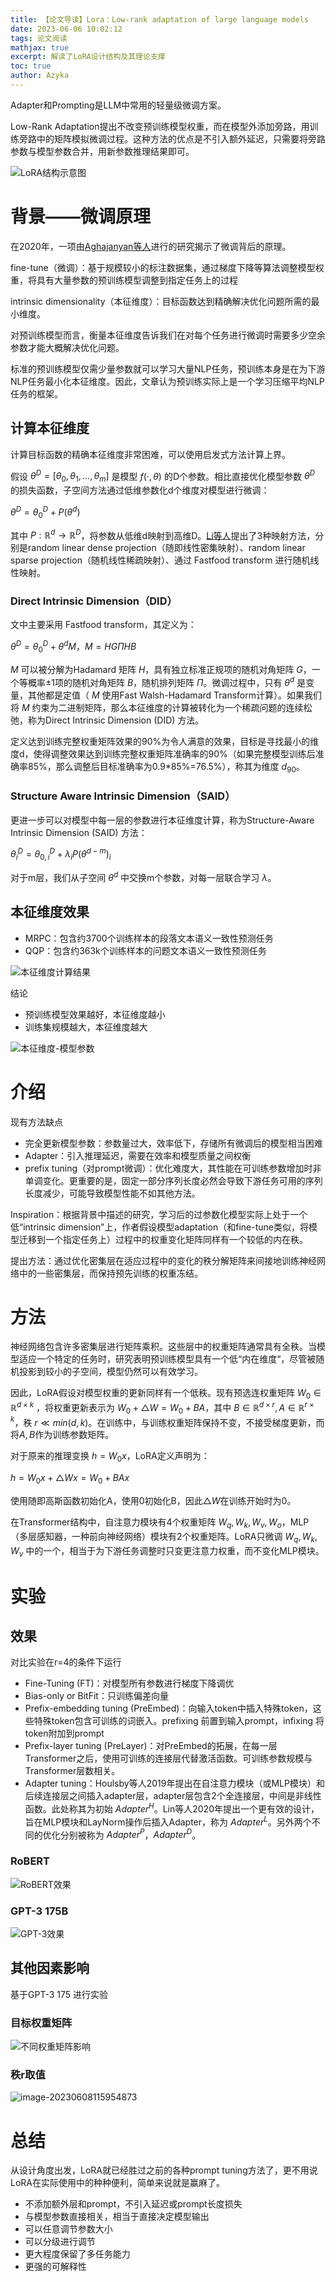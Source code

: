 ```yaml
---
title: 【论文导读】Lora：Low-rank adaptation of large language models
date: 2023-06-06 10:02:12
tags: 论文阅读
mathjax: true
excerpt: 解读了LoRA设计结构及其理论支撑
toc: true
author: Azyka
---
```




Adapter和Prompting是LLM中常用的轻量级微调方案。

Low-Rank Adaptation提出不改变预训练模型权重，而在模型外添加旁路，用训练旁路中的矩阵模拟微调过程。这种方法的优点是不引入额外延迟，只需要将旁路参数与模型参数合并，用新参数推理结果即可。

![LoRA结构示意图](./【论文导读】Lora：Low-rank-adaptation-of-large-language-models/image-20230607120849961.png)

# 背景——微调原理

在2020年，一项由[Aghajanyan等人](https://arxiv.org/abs/2012.13255)进行的研究揭示了微调背后的原理。

fine-tune（微调）：基于规模较小的标注数据集，通过梯度下降等算法调整模型权重，将具有大量参数的预训练模型调整到指定任务上的过程

intrinsic dimensionality（本征维度）：目标函数达到精确解决优化问题所需的最小维度。

对预训练模型而言，衡量本征维度告诉我们在对每个任务进行微调时需要多少空余参数才能大概解决优化问题。

标准的预训练模型仅需少量参数就可以学习大量NLP任务，预训练本身是在为下游NLP任务最小化本征维度。因此，文章认为预训练实际上是一个学习压缩平均NLP任务的框架。



## 计算本征维度

计算目标函数的精确本征维度非常困难，可以使用启发式方法计算上界。

假设 $\theta^D=[\theta_0,\theta_1,...,\theta_m]$ 是模型 $f(·,\theta)$ 的D个参数。相比直接优化模型参数 $\theta^D$ 的损失函数，子空间方法通过低维参数化d个维度对模型进行微调：

$\theta^D=\theta^D_0+P(\theta^d)$

其中 $P:\mathbb{R}^d\rightarrow\mathbb{R}^D$，将参数从低维d映射到高维D。[Li等人](https://arxiv.org/abs/1804.08838)提出了3种映射方法，分别是random linear dense projection（随即线性密集映射）、random linear sparse projection（随机线性稀疏映射）、通过 Fastfood transform 进行随机线性映射。

### Direct Intrinsic Dimension（DID）

文中主要采用 Fastfood transform，其定义为：

$\theta^D=\theta^D_0+\theta^dM，M=HG\Pi HB$

$M$ 可以被分解为Hadamard 矩阵 $H$，具有独立标准正规项的随机对角矩阵 $G$，一个等概率±1项的随机对角矩阵 $B$，随机排列矩阵 $\Pi$。微调过程中，只有 $\theta^d$ 是变量，其他都是定值（ $M$ 使用Fast Walsh-Hadamard Transform计算）。如果我们将 $M$ 约束为二进制矩阵，那么本征维度的计算被转化为一个稀疏问题的连续松弛，称为Direct Intrinsic Dimension (DID) 方法。

定义达到训练完整权重矩阵效果的90%为令人满意的效果，目标是寻找最小的维度d，使得调整效果达到训练完整权重矩阵准确率的90%（如果完整模型训练后准确率85%，那么调整后目标准确率为0.9*85%=76.5%），称其为维度 $d_{90}$。

### Structure Aware Intrinsic Dimension（SAID）

更进一步可以对模型中每一层的参数进行本征维度计算，称为Structure-Aware Intrinsic Dimension (SAID) 方法：

$\theta^D_i=\theta^D_{0,i}+\lambda_i P(\theta^{d-m})_i$

对于m层，我们从子空间 $\theta^d$ 中交换m个参数，对每一层联合学习 $\lambda$。



## 本征维度效果

- MRPC：包含约3700个训练样本的段落文本语义一致性预测任务
- QQP：包含约363k个训练样本的问题文本语义一致性预测任务

![本征维度计算结果](./【论文导读】Lora：Low-rank-adaptation-of-large-language-models/image-20230608112912820.png)

结论

- 预训练模型效果越好，本征维度越小
- 训练集规模越大，本征维度越大

![本征维度-模型参数](./【论文导读】Lora：Low-rank-adaptation-of-large-language-models/image-20230608113439735.png)



# 介绍

现有方法缺点

- 完全更新模型参数：参数量过大，效率低下，存储所有微调后的模型相当困难
- Adapter：引入推理延迟，需要在效率和模型质量之间权衡
- prefix tuning（对prompt微调）：优化难度大，其性能在可训练参数增加时非单调变化。更重要的是，固定一部分序列长度必然会导致下游任务可用的序列长度减少，可能导致模型性能不如其他方法。



Inspiration：根据背景中描述的研究，学习后的过参数化模型实际上处于一个低“intrinsic dimension”上，作者假设模型adaptation（和fine-tune类似，将模型迁移到一个指定任务上）过程中的权重变化矩阵同样有一个较低的内在秩。

提出方法：通过优化密集层在适应过程中的变化的秩分解矩阵来间接地训练神经网络中的一些密集层，而保持预先训练的权重冻结。



# 方法

神经网络包含许多密集层进行矩阵乘积。这些层中的权重矩阵通常具有全秩。当模型适应一个特定的任务时，研究表明预训练模型具有一个低“内在维度“，尽管被随机投影到较小的子空间，模型仍然可以有效学习。

因此，LoRA假设对模型权重的更新同样有一个低秩。现有预选连权重矩阵   $W_0\in\mathbb{R}^{d\times k}$ ，将权重更新表示为 $W_0+\bigtriangleup W=W_0+BA$，其中 $B\in\mathbb{R}^{d\times r},A\in\mathbb{R}^{r\times k}$，秩 $r\ll min(d,k)$。在训练中，与训练权重矩阵保持不变，不接受梯度更新，而将$A,B$作为训练参数矩阵。

对于原来的推理变换 $h=W_0x$，LoRA定义声明为：

 $h=W_0x+\bigtriangleup Wx=W_0+BAx$

使用随即高斯函数初始化A，使用0初始化B，因此$\bigtriangleup W$在训练开始时为0。

在Transformer结构中，自注意力模块有4个权重矩阵 $W_q,W_k,W_v,W_o$，MLP（多层感知器，一种前向神经网络）模块有2个权重矩阵。LoRA只微调 $W_q,W_k,W_v$ 中的一个，相当于为下游任务调整时只变更注意力权重，而不变化MLP模块。



# 实验

## 效果

对比实验在r=4的条件下运行

- Fine-Tuning (FT)：对模型所有参数进行梯度下降调优
- Bias-only or BitFit：只训练偏差向量
- Prefix-embedding tuning (PreEmbed)：向输入token中插入特殊token，这些特殊token包含可训练的词嵌入。prefixing 前置到输入prompt，infixing 将token附加到prompt
- Prefix-layer tuning (PreLayer)：对PreEmbed的拓展，在每一层Transformer之后，使用可训练的连接层代替激活函数。可训练参数规模与Transformer层数相关。
- Adapter tuning：Houlsby等人2019年提出在自注意力模块（或MLP模块）和后续连接层之间插入adapter层，adapter层包含2个全连接层，中间是非线性函数。此处称其为初始 $Adapter^H$。Lin等人2020年提出一个更有效的设计，旨在MLP模块和LayNorm操作后插入Adapter，称为 $Adapter^L$。另外两个不同的优化分别被称为 $Adapter^P$，$Adapter^D$。



### RoBERT

![RoBERT效果](./【论文导读】Lora：Low-rank-adaptation-of-large-language-models/image-20230608115743901.png)



### GPT-3 175B

![GPT-3效果](./【论文导读】Lora：Low-rank-adaptation-of-large-language-models/image-20230608114448484.png)



## 其他因素影响

基于GPT-3 175 进行实验

### 目标权重矩阵

![不同权重矩阵影响](./【论文导读】Lora：Low-rank-adaptation-of-large-language-models/image-20230608120500390.png)



### 秩r取值

![image-20230608115954873](./【论文导读】Lora：Low-rank-adaptation-of-large-language-models/image-20230608115954873.png)





# 总结

从设计角度出发，LoRA就已经胜过之前的各种prompt tuning方法了，更不用说LoRA在实际使用中的种种便利，简单来说就是赢麻了。

- 不添加额外层和prompt，不引入延迟或prompt长度损失
- 与模型参数直接相关，相当于直接决定模型输出
- 可以任意调节参数大小
- 可以分级进行调节
- 更大程度保留了多任务能力
- 更强的可解释性
